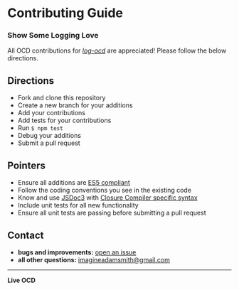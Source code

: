 # Contributing Guide
### Show Some Logging Love
All OCD contributions for _[log-ocd](https://github.com/imaginate/log-ocd)_ are appreciated! Please follow the below directions.

## Directions
- Fork and clone this repository
- Create a new branch for your additions
- Add your contributions
- Add tests for your contributions
- Run ```$ npm test ```
- Debug your additions
- Submit a pull request


## Pointers
- Ensure all additions are [ES5 compliant](http://www.ecma-international.org/publications/files/ECMA-ST-ARCH/ECMA-262%205th%20edition%20December%202009.pdf)
- Follow the coding conventions you see in the existing code
- Know and use [JSDoc3](http://usejsdoc.org/) with [Closure Compiler specific syntax](https://developers.google.com/closure/compiler/docs/js-for-compiler)
- Include unit tests for all new functionality
- Ensure all unit tests are passing before submitting a pull request


## Contact
- **bugs and improvements:** [open an issue](https://github.com/imaginate/log-ocd/issues)
- **all other questions:** imagineadamsmith@gmail.com


----
**Live OCD**
